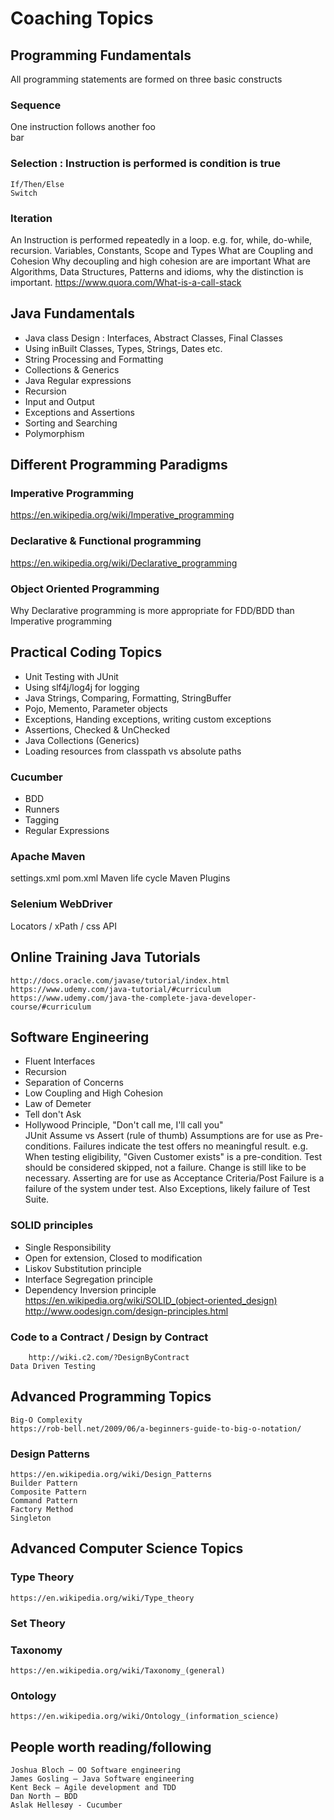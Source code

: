 # Coaching Topics
## Programming Fundamentals
All programming statements are formed on three basic constructs
### Sequence
One instruction follows another
	foo  
	bar  
### Selection : Instruction is performed is condition is true
	If/Then/Else  
	Switch
### Iteration
An Instruction is performed repeatedly in a loop. e.g. for, while, do-while, recursion.
	Variables, Constants, Scope and Types
	What are Coupling and Cohesion
	Why decoupling and high cohesion are are important
	What are Algorithms, Data Structures, Patterns and idioms, why the distinction is important.
	https://www.quora.com/What-is-a-call-stack
## Java Fundamentals
 * Java class Design : Interfaces, Abstract Classes, Final Classes
 * Using inBuilt Classes, Types, Strings, Dates etc.
 * String Processing and Formatting
 * Collections & Generics
 * Java Regular expressions
 * Recursion
 * Input and Output
 * Exceptions and Assertions	
 * Sorting and Searching
 * Polymorphism
## Different Programming Paradigms
### Imperative Programming
https://en.wikipedia.org/wiki/Imperative_programming
### Declarative & Functional programming
https://en.wikipedia.org/wiki/Declarative_programming 
### Object Oriented Programming		
Why Declarative programming is more appropriate for FDD/BDD than Imperative programming 
## Practical Coding Topics
 * Unit Testing with JUnit 
 * Using slf4j/log4j for logging
 * Java Strings, Comparing, Formatting, StringBuffer
 * Pojo, Memento, Parameter objects
 * Exceptions, Handing exceptions, writing custom exceptions
 * Assertions, Checked & UnChecked
 * Java Collections (Generics)
 * Loading resources from classpath vs absolute paths
### Cucumber
 * BDD
 * Runners
 * Tagging
 * Regular Expressions
### Apache Maven
settings.xml
pom.xml
Maven life cycle
Maven Plugins
### Selenium WebDriver
Locators / xPath / css
API
## Online Training Java Tutorials
	http://docs.oracle.com/javase/tutorial/index.html		
	https://www.udemy.com/java-tutorial/#curriculum
	https://www.udemy.com/java-the-complete-java-developer-course/#curriculum
## Software Engineering
 * Fluent Interfaces
 * Recursion
 * Separation of Concerns
 * Low Coupling and High Cohesion
 * Law of Demeter
 * Tell don't Ask
 * Hollywood Principle, "Don't call me, I'll call you"	
JUnit
Assume vs Assert (rule of thumb)
Assumptions are for use as Pre-conditions.
Failures indicate the test offers no meaningful result.
e.g. When testing eligibility, "Given Customer exists" is a pre-condition.
	Test should be considered skipped, not a failure.
	Change is still like to be necessary.
Asserting are for use as Acceptance Criteria/Post
	Failure is a failure of the system under test.
	Also Exceptions, likely failure of Test Suite.
### SOLID principles 
 * Single Responsibility
 * Open for extension, Closed to modification
 * Liskov Substitution principle
 * Interface Segregation principle
 * Dependency Inversion principle
	https://en.wikipedia.org/wiki/SOLID_(object-oriented_design)
	http://www.oodesign.com/design-principles.html
### Code to a Contract / Design by Contract
		http://wiki.c2.com/?DesignByContract 
	Data Driven Testing		
## Advanced Programming Topics
	Big-O Complexity
	https://rob-bell.net/2009/06/a-beginners-guide-to-big-o-notation/
### Design Patterns
	https://en.wikipedia.org/wiki/Design_Patterns
	Builder Pattern
	Composite Pattern
	Command Pattern
	Factory Method
	Singleton
## Advanced Computer Science Topics
### Type Theory
	https://en.wikipedia.org/wiki/Type_theory
### Set Theory
### Taxonomy
	https://en.wikipedia.org/wiki/Taxonomy_(general)
### Ontology
	https://en.wikipedia.org/wiki/Ontology_(information_science)

## People worth reading/following
	Joshua Bloch – OO Software engineering
	James Gosling – Java Software engineering
	Kent Beck – Agile development and TDD
	Dan North – BDD
	Aslak Hellesøy - Cucumber
